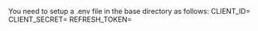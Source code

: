 You need to setup a .env file in the base directory as follows:
    CLIENT_ID=
    CLIENT_SECRET=
    REFRESH_TOKEN=
